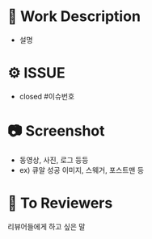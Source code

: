 # 📄 Work Description
- 설명

# ⚙️ ISSUE
- closed #이슈번호


# 📷 Screenshot
 - 동영상, 사진, 로그 등등
 - ex) 큐알 성공 이미지, 스웨거, 포스트맨 등


# 💬 To Reviewers
리뷰어들에게 하고 싶은 말
